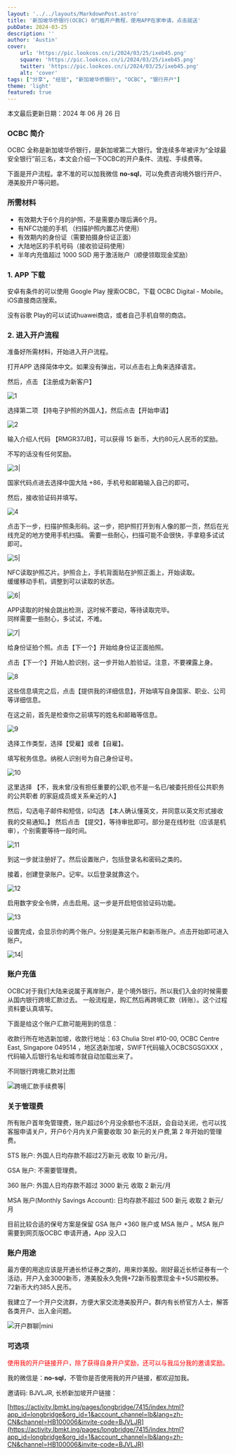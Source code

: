 ```yaml
---
layout: '../../layouts/MarkdownPost.astro'
title: '新加坡华侨银行(OCBC) 0门槛开户教程，使用APP在家申请，点击就送'
pubDate: 2024-03-25
description: ''
author: 'Austin'
cover:
    url: 'https://pic.lookcos.cn/i/2024/03/25/ixeb45.png'
    square: 'https://pic.lookcos.cn/i/2024/03/25/ixeb45.png'
    twitter: 'https://pic.lookcos.cn/i/2024/03/25/ixeb45.png'
    alt: 'cover'
tags: ["分享", "经验", "新加坡华侨银行", "OCBC", "银行开户"]
theme: 'light'
featured: true
---
```


本文最后更新日期：2024 年 06 月 26 日

### OCBC 简介

OCBC 全称是新加坡华侨银行，是新加坡第二大银行。曾连续多年被评为“全球最安全银行”前三名，本文会介绍一下OCBC的开户条件、流程、手续费等。

下面是开户流程。拿不准的可以加我微信 **no-sql**，可以免费咨询境外银行开户、港美股开户等问题。

### 所需材料

- 有效期大于6个月的护照，不是需要办理后满6个月。
- 有NFC功能的手机 （扫描护照内置芯片使用）
- 有效期内的身份证（需要拍摄身份证正面）
- 大陆地区的手机号码（接收验证码使用）
- 半年内充值超过 1000 SGD 用于激活账户（顺便领取现金奖励）

### 1. APP 下载

安卓有条件的可以使用 Google Play 搜索OCBC，下载 OCBC Digital - Mobile。iOS直接商店搜索。

没有谷歌 Play的可以试试huawei商店，或者自己手机自带的商店。

### 2. 进入开户流程

准备好所需材料，开始进入开户流程。

打开APP 选择简体中文。如果没有弹出，可以点击右上角来选择语言。

然后，点击 【注册成为新客户】

![1](https://image.5050520.xyz/i/2024/06/26/ls3ybg.jpg)

选择第二项 【持电子护照的外国人】，然后点击【开始申请】

![2](https://image.5050520.xyz/i/2024/06/26/lupxak.jpg)

输入介绍人代码 【RMGR37JB】，可以获得 15 新币，大约80元人民币的奖励。  

不写的话没有任何奖励。

![3|](https://image.5050520.xyz/i/2024/06/26/lwg0fb.jpg)

国家代码点进去选择中国大陆 +86，手机号和邮箱输入自己的即可。

然后，接收验证码并填写。

![4](https://image.5050520.xyz/i/2024/06/26/lwfltb.jpg)

点击下一步，扫描护照条形码。这一步，把护照打开到有人像的那一页，然后在光线充足的地方使用手机扫描。
需要一些耐心，扫描可能不会很快，手拿稳多试试即可。

![5|](https://image.5050520.xyz/i/2024/06/26/m1s1vk.jpg)

NFC读取护照芯片。护照合上，手机背面贴在护照正面上，开始读取。  
缓缓移动手机，调整到可以读取的状态。

![6|](https://image.5050520.xyz/i/2024/06/26/m2hlfr.jpg)

APP读取的时候会跳出检测，这时候不要动，等待读取完毕。  
同样需要一些耐心，多试试，不难。

![7|](https://image.5050520.xyz/i/2024/06/26/m2y4zv.jpg)

给身份证拍个照。点击【下一个】开始给身份证正面拍照。

点击【下一个】开始人脸识别，这一步开始人脸验证。注意，不要裸露上身。

![8](https://image.5050520.xyz/i/2024/06/26/m365jl.jpg)

这些信息填完之后，点击【提供我的详细信息】，开始填写自身国家、职业、公司等详细信息。

在这之前，首先是检查你之前填写的姓名和邮箱等信息。

![9](https://image.5050520.xyz/i/2024/06/26/m4mz04.jpg)

选择工作类型，选择【受雇】或者【自雇】。

填写税务信息。纳税人识别号为自己身份证号。

![10](https://image.5050520.xyz/i/2024/06/26/m5fno2.jpg)

这里选择 【不，我未曾/没有担任重要的公职,也不是一名已/被委托担任公共职务的公共职者
的家庭成员或关系亲近的人】

然后，勾选电子邮件和短信，☑️勾选 【本人确认懂英文，并同意以英文形式接收我的交易通知。】
然后点击 【提交】，等待审批即可。部分是在线秒批（应该是机审），个别需要等待一段时间。

![11](https://image.5050520.xyz/i/2024/06/26/m64bpj.jpg)

到这一步就注册好了。然后设置账户，包括登录名和密码之类的。

接着，创建登录账户。记牢。以后登录就靠这个。

![12](https://image.5050520.xyz/i/2024/06/26/m72mf0.jpg)

启用数字安全令牌，点击启用。这一步是开启短信验证码功能。

![13](https://image.5050520.xyz/i/2024/06/26/m7og6s.jpg)

设置完成，会显示你的两个账户。分别是美元账户和新币账户。点击开始即可进入账户。

![14|](https://image.5050520.xyz/i/2024/06/26/m7prqh.jpg)

### 账户充值

OCBC对于我们大陆来说属于离岸账户，是个境外银行。所以我们入金的时候需要从国内银行跨境汇款过去。
一般流程是，购汇然后再跨境汇款（转账）。这个过程资料要认真填写。


下面是给这个账户汇款可能用到的信息：

收款行所在地选新加坡，收款行地址：63 Chulia Strel #10-00, OCBC Centre East, Singapore 049514 ，地区选新加坡，SWIFT代码输入OCBCSGSGXXX ，代码输入后银行名址和城市就自动加载出来了。

不同银行跨境汇款对比图

![跨境汇款手续费等|](https://pic.lookcos.cn/i/2024/03/25/ieyjrp.jpg)

### 关于管理费  

所有账户首年免管理费，账户超过6个月没余额也不活跃，会自动关闭，也可以找客服申请关户，开户6个月内关户需要收取 30 新元的关户费,第 2 年开始的管理费。

STS 账户: 外国人日均存款不超过2万新元 收取 10 新元/月。

GSA 账户: 不需要管理费。  

360 账户: 外国人日均存款不超过 3000 新元 收取 2 新元/月

MSA 账户(Monthly Savings Account): 日均存款不超过 500 新元 收取 2 新元/月

目前比较合适的保号方案是保留 GSA 账户 +360 账户或 MSA 账户 。MSA 账户需要到网页版OCBC 申请开通，App 没入口  

### 账户用途

最方便的用途应该是开通长桥证券之类的，用来炒美股。刚好最近长桥证券有一个活动，开户入金3000新币，港美股永久免佣+72新币股票现金卡+5US期权券。72新币大约385人民币。

我建立了一个开户交流群，方便大家交流港美股开户。群内有长桥官方人士，解答各类开户、出入金问题。

![开户群聊|mini](https://image.5050520.xyz/i/2024/07/18/k2hmfw.jpg)

### 可选项

<p style="color:red;">使用我的开户链接开户，除了获得自身开户奖励，还可以与我瓜分我的邀请奖励。</p>

我的微信是：**no-sql**，不管你是否使用我的开户链接，都欢迎加我。 

邀请码: BJVLJR, 长桥新加坡开户链接：

[https://activity.lbmkt.ing/pages/longbridge/7415/index.html?app_id=longbridge&org_id=1&account_channel=lb&lang=zh-CN&channel=HB100006&invite-code=BJVLJR](https://activity.lbmkt.ing/pages/longbridge/7415/index.html?app_id=longbridge&org_id=1&account_channel=lb&lang=zh-CN&channel=HB100006&invite-code=BJVLJR)
